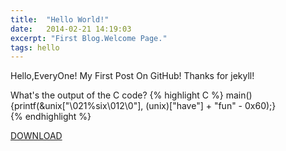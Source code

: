 ```yaml
---
title:  "Hello World!"
date:   2014-02-21 14:19:03
excerpt: "First Blog.Welcome Page."
tags: hello
---
```


Hello,EveryOne!
My First Post On GitHub!
Thanks for jekyll!

What's the output of the C code?
{% highlight C %}
main() {printf(&unix["\021%six\012\0"], (unix)["have"] + "fun" - 0x60);}  
{% endhighlight %}

<script src="https://gist.github.com/yingshin/c8fe5bcdff3cf7d633d3.js"></script>
[DOWNLOAD]({{site.url}}/assets/downloads/IOCCC-David-Korn.c)
